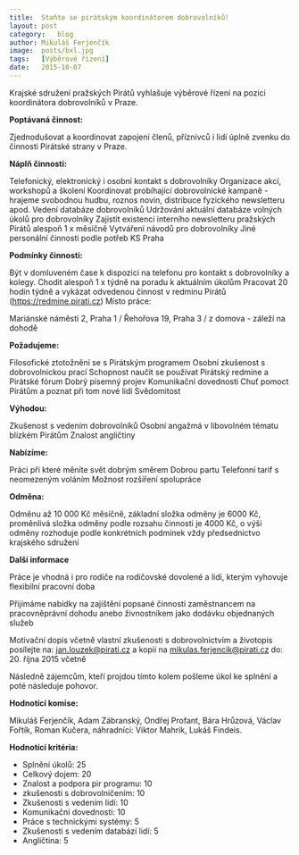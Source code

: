 ```yaml
---
title:	Staňte se pirátským koordinátorem dobrovolníků!
layout:	post
category:	blog
author:	Mikuláš Ferjenčík
image:	posts/bxl.jpg
tags:	[Výběrové řízení]
date:	2015-10-07
---
```


Krajské sdružení pražských Pirátů vyhlašuje výběrové řízení na pozici koordinátora dobrovolníků v Praze.

**Poptávaná činnost:**

Zjednodušovat a koordinovat zapojení členů, příznivců i lidí úplně zvenku do činnosti Pirátské strany v Praze.

**Náplň činnosti:**

Telefonický, elektronický i osobní kontakt s dobrovolníky
Organizace akcí, workshopů a školení
Koordinovat probíhající dobrovolnické kampaně - hrajeme svobodnou hudbu, roznos novin, distribuce fyzického newsletteru apod.
Vedení databáze dobrovolníků
Udržování aktuální databáze volných úkolů pro dobrovolníky
Zajistit existenci interního newsletteru pražských Pirátů alespoň 1 x měsíčně
Vytváření návodů pro dobrovolníky
Jiné personální činnosti podle potřeb KS Praha

**Podmínky činnosti:**

Být v domluveném čase k dispozici na telefonu pro kontakt s dobrovolníky a kolegy.
Chodit alespoň 1 x týdně na poradu k aktuálním úkolům
Pracovat 20 hodin týdně a vykázat odvedenou činnost v redminu Pirátů (https://redmine.pirati.cz)
Místo práce:

Mariánské náměstí 2, Praha 1 / Řehořova 19, Praha 3 / z domova - záleží na dohodě

**Požadujeme:**

Filosofické ztotožnění se s Pirátským programem
Osobní zkušenost s dobrovolnickou prací
Schopnost naučit se používat Pirátský redmine a Pirátské fórum
Dobrý písemný projev
Komunikační dovednosti
Chuť pomoct Pirátům a poznat při tom nové lidi
Svědomitost

**Výhodou:**

Zkušenost s vedením dobrovolníků
Osobní angažmá v libovolném tématu blízkém Pirátům
Znalost angličtiny

**Nabízíme:**

Práci při které měníte svět dobrým směrem
Dobrou partu
Telefonní tarif s neomezeným voláním
Možnost rozšíření spolupráce

**Odměna:**

Odměnu až 10 000 Kč měsíčně, základní složka odměny je 6000 Kč, proměnlivá složka odměny podle rozsahu činnosti je 4000 Kč, o výši odměny rozhoduje podle konkrétních podmínek vždy předsednictvo krajského sdružení

**Další informace**

Práce je vhodná i pro rodiče na rodičovské dovolené a lidi, kterým vyhovuje flexibilní pracovní doba

Přijímáme nabídky na zajištění popsané činnosti zaměstnancem na pracovněprávní dohodu anebo živnostníkem jako dodávku objednaných služeb

Motivační dopis včetně vlastní zkušenosti s dobrovolnictvím a životopis posílejte na: jan.louzek@pirati.cz a kopii na mikulas.ferjencik@pirati.cz do: 20. října 2015 včetně

Následně zájemcům, kteří projdou tímto kolem pošleme úkol ke splnění a poté následuje pohovor. 

**Hodnotící komise:** 

Mikuláš Ferjenčík, Adam Zábranský, Ondřej Profant, Bára Hrůzová, Václav Fořtík, Roman Kučera, náhradníci: Viktor Mahrik, Lukáš Findeis. 

**Hodnotící kritéria:**

* Splnění úkolů: 25
* Celkový dojem: 20
* Znalost a podpora pir programu: 10
* zkušenosti s dobrovolničením: 10
* Zkušenosti s vedením lidí: 10
* Komunikační dovednosti: 10
* Práce s technickými systémy: 5
* Zkušenosti s vedením databází lidí: 5
* Angličtina: 5


